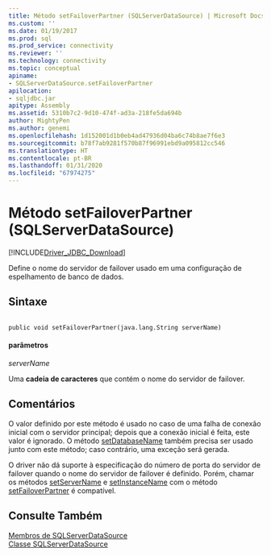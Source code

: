 ```yaml
---
title: Método setFailoverPartner (SQLServerDataSource) | Microsoft Docs
ms.custom: ''
ms.date: 01/19/2017
ms.prod: sql
ms.prod_service: connectivity
ms.reviewer: ''
ms.technology: connectivity
ms.topic: conceptual
apiname:
- SQLServerDataSource.setFailoverPartner
apilocation:
- sqljdbc.jar
apitype: Assembly
ms.assetid: 5310b7c2-9d10-474f-ad3a-218fe5da694b
author: MightyPen
ms.author: genemi
ms.openlocfilehash: 1d152001d1b0eb4ad47936d04ba6c74b8ae7f6e3
ms.sourcegitcommit: b78f7ab9281f570b87f96991ebd9a095812cc546
ms.translationtype: HT
ms.contentlocale: pt-BR
ms.lasthandoff: 01/31/2020
ms.locfileid: "67974275"
---
```

# <a name="setfailoverpartner-method-sqlserverdatasource"></a>Método setFailoverPartner (SQLServerDataSource)
[!INCLUDE[Driver_JDBC_Download](../../../includes/driver_jdbc_download.md)]

  Define o nome do servidor de failover usado em uma configuração de espelhamento de banco de dados.  
  
## <a name="syntax"></a>Sintaxe  
  
```  
  
public void setFailoverPartner(java.lang.String serverName)  
```  
  
#### <a name="parameters"></a>parâmetros  
 *serverName*  
  
 Uma **cadeia de caracteres** que contém o nome do servidor de failover.  
  
## <a name="remarks"></a>Comentários  
 O valor definido por este método é usado no caso de uma falha de conexão inicial com o servidor principal; depois que a conexão inicial é feita, este valor é ignorado. O método [setDatabaseName](../../../connect/jdbc/reference/setdatabasename-method-sqlserverdatasource.md) também precisa ser usado junto com este método; caso contrário, uma exceção será gerada.  
  
 O driver não dá suporte à especificação do número de porta do servidor de failover quando o nome do servidor de failover é definido. Porém, chamar os métodos [setServerName](../../../connect/jdbc/reference/setservername-method-sqlserverdatasource.md) e [setInstanceName](../../../connect/jdbc/reference/setinstancename-method-sqlserverdatasource.md) com o método [setFailoverPartner](../../../connect/jdbc/reference/setfailoverpartner-method-sqlserverdatasource.md) é compatível.  
  
## <a name="see-also"></a>Consulte Também  
 [Membros de SQLServerDataSource](../../../connect/jdbc/reference/sqlserverdatasource-members.md)   
 [Classe SQLServerDataSource](../../../connect/jdbc/reference/sqlserverdatasource-class.md)  
  
  
